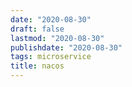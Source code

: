 ```yaml
---
date: "2020-08-30"
draft: false
lastmod: "2020-08-30"
publishdate: "2020-08-30"
tags: microservice
title: nacos
---
```


